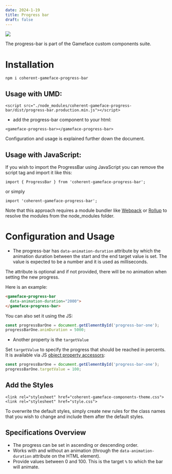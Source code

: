 ```yaml
---
date: 2024-1-19
title: Progress bar
draft: false
---
```


<!--Copyright (c) Coherent Labs AD. All rights reserved. Licensed under the MIT License. See License.txt in the project root for license information. -->

<a href="https://www.npmjs.com/package/coherent-gameface-progress-bar"><img src="http://img.shields.io/npm/v/coherent-gameface-progress-bar.svg?style=flat-square"/></a>

The progress-bar is part of the Gameface custom components suite.

Installation
===================

```
npm i coherent-gameface-progress-bar
```

## Usage with UMD:

~~~~{.html}
<script src="./node_modules/coherent-gameface-progress-bar/dist/progress-bar.production.min.js"></script>
~~~~

* add the progress-bar component to your html:

~~~~{.html}
<gameface-progress-bar></gameface-progress-bar>
~~~~

Configuration and usage is explained further down the document. 

## Usage with JavaScript:

If you wish to import the ProgressBar using JavaScript you can remove the script tag and import it like this:

~~~~{.js}
import { ProgressBar } from 'coherent-gameface-progress-bar';
~~~~

or simply

~~~~{.js}
import 'coherent-gameface-progress-bar';
~~~~

Note that this approach requires a module bundler like
[Webpack](https://webpack.js.org/) or [Rollup](https://rollupjs.org/guide/en/)
to resolve the modules from the node_modules folder.

# Configuration and Usage

- The progress-bar has `data-animation-duration` attribute by which the animation
duration between the start and the end target value is set. The value is
expected to be a number and it is used as milliseconds.

The attribute is optional and if not provided, there will be no animation when
setting the new progress.

Here is an example:
```html
<gameface-progress-bar
  data-animation-duration="2000">
</gameface-progress-bar>
```

You can also set it using the JS:

```js
const progressBarOne = document.getElementById('progress-bar-one');
progressBarOne.animDuration = 5000;
```

- Another property is the `targetValue`

Set `targetValue` to specify the progress that should be reached in percents.
It is available via JS [object property accessors](https://developer.mozilla.org/en-US/docs/Web/JavaScript/Reference/Operators/Property_accessors):

```js
const progressBarOne = document.getElementById('progress-bar-one');
progressBarOne.targetValue = 100;
```

## Add the Styles

~~~~{.css}
<link rel="stylesheet" href="coherent-gameface-components-theme.css">
<link rel="stylesheet" href="style.css">
~~~~

To overwrite the default styles, simply create new rules for the class names
that you wish to change and include them after the default styles.

## Specifications Overview

- The progress can be set in ascending or descending order.
- Works with and without an animation (through the `data-animation-duration` attribute on the HTML element).
- Provide values between 0 and 100. This is the target `%` to which the bar will animate.
